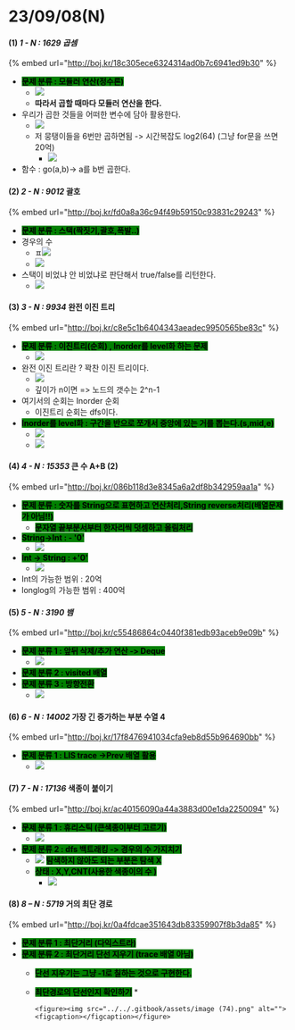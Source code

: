 # 23/09/08(N)

#### (1) _1 - N : 1629 곱셈_

{% embed url="http://boj.kr/18c305ece6324314ad0b7c6941ed9b30" %}

* <mark style="background-color:green;">**문제 분류 :  모듈러 연산(정수론)**</mark>
  * ![](<../../.gitbook/assets/image (57).png>)
  * **따라서 곱할 때마다 모듈러 연산을 한다.**
* 우리가 곱한 것들을 어떠한 변수에 담아 활용한다.
  * ![](<../../.gitbook/assets/image (55).png>)
  * 저 뭉탱이들을 6번만 곱하면됨 -> 시간복잡도 log2(64) (그냥 for문을 쓰면 20억)
    * ![](<../../.gitbook/assets/image (56).png>)
* 함수 : go(a,b)-> a를 b번 곱한다.

#### (2) _2 - N : 9012_ 괄호

{% embed url="http://boj.kr/fd0a8a36c94f49b59150c93831c29243" %}

* <mark style="background-color:green;">**문제 분류 :  스택(짝짓기,괄호,폭발..)**</mark>
* 경우의 수
  * ㅍ![](<../../.gitbook/assets/image (59).png>)
  * ![](<../../.gitbook/assets/image (60).png>)
* 스택이 비었냐 안 비었냐로 판단해서 true/false를 리턴한다.
  * ![](<../../.gitbook/assets/image (61).png>)

#### (3) _3 - N : 9934_ 완전 이진 트리

{% embed url="http://boj.kr/c8e5c1b6404343aeadec9950565be83c" %}

* <mark style="background-color:green;">**문제 분류 :  이진트리(순회) , Inorder를 level화 하는 문제**</mark>
  * ![](<../../.gitbook/assets/image (63).png>)
* 완전 이진 트리란 ? 꽉찬 이진 트리이다.
  * ![](<../../.gitbook/assets/image (62).png>)
  * 깊이가 n이면 => 노드의 갯수는 2^n-1
* 여기서의 순회는 Inorder 순회&#x20;
  * 이진트리 순회는 dfs이다.
* <mark style="background-color:green;">**Inorder를 level화 : 구간을 반으로 쪼개서 중앙에 있는 거를 뽑는다.(s,mid,e)**</mark>
  * ![](<../../.gitbook/assets/image (64).png>)
  * ![](<../../.gitbook/assets/image (65).png>)

#### (4) _4 - N : 15353_ 큰 수 A+B (2)

{% embed url="http://boj.kr/086b118d3e8345a6a2df8b342959aa1a" %}

* <mark style="background-color:green;">**문제 분류 :  숫자를 String으로 표현하고 연산처리,String reverse처리(배열문제가 아님!!)**</mark>
  * <mark style="background-color:green;">**문자열 끝부분서부터 한자리씩 덧셈하고 올림처리**</mark>
* <mark style="background-color:green;">**String->Int : - '0'**</mark>
  * ![](<../../.gitbook/assets/image (66).png>)
* <mark style="background-color:green;">**Int -> String : +'0'**</mark>
  * ![](<../../.gitbook/assets/image (67).png>)
* Int의 가능한 범위 : 20억
* longlog의 가능한 범위 : 400억

#### (5) _5 - N : 3190 뱀_

{% embed url="http://boj.kr/c55486864c0440f381edb93aceb9e09b" %}

* <mark style="background-color:green;">**문제 분류 1 : 앞뒤 삭제/추가 연산 -> Deque**</mark>
  * ![](<../../.gitbook/assets/image (68).png>)
* <mark style="background-color:green;">**문제 분류 2 : visited 배열**</mark>
* <mark style="background-color:green;">**문제 분류 3 : 방향전환**</mark>
  * ![](<../../.gitbook/assets/image (69).png>)

#### (6) _6 - N : 14002_ 가장 긴 증가하는 부분 수열 4

{% embed url="http://boj.kr/17f8476941034cfa9eb8d55b964690bb" %}

* <mark style="background-color:green;">**문제 분류 1 : LIS trace ->Prev 배열 활용**</mark>
  * ![](<../../.gitbook/assets/image (70).png>)

#### (7) _7 - N : 17136_ 색종이 붙이기

{% embed url="http://boj.kr/ac40156090a44a3883d00e1da2250094" %}

* <mark style="background-color:green;">**문제 분류 1 : 휴리스틱 (큰색종이부터 고르기)**</mark>
  * ![](<../../.gitbook/assets/image (73).png>)
* <mark style="background-color:green;">**문제 분류 2 : dfs 백트래킹 -> 경우의 수 가지치기**</mark>
  * ![](<../../.gitbook/assets/image (71).png>) <mark style="background-color:green;">**탐색하지 않아도 되는 부분은 탐색 X**</mark>
  * <mark style="background-color:green;">**상태 :  X,Y,CNT(사용한 색종이의 수 )**</mark>
    * ![](<../../.gitbook/assets/image (72).png>)

#### (8) _8 – N : 5719_ 거의 최단 경로

{% embed url="http://boj.kr/0a4fdcae351643db83359907f8b3da85" %}

* <mark style="background-color:green;">**문제 분류 1 : 최단거리 (다익스트라)**</mark>
* <mark style="background-color:green;">**문제 분류 2 : 최단거리 단선 지우기 (trace 배열 아님)**</mark>
  * <mark style="background-color:green;">**단선 지우기는 그냥 -1로 칠하는 것으로 구현한다.**</mark>
  * <mark style="background-color:green;">**최단경로의 단선인지 확인하기**</mark>&#x20;
    *

        <figure><img src="../../.gitbook/assets/image (74).png" alt=""><figcaption></figcaption></figure>
